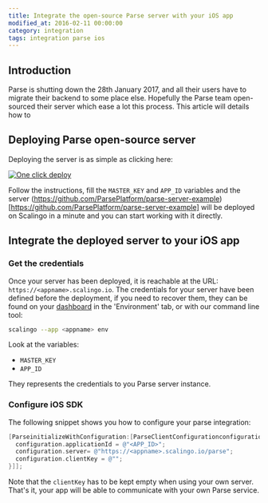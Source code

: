 ```yaml
---
title: Integrate the open-source Parse server with your iOS app
modified_at: 2016-02-11 00:00:00
category: integration
tags: integration parse ios
---
```


## Introduction

Parse is shutting down the 28th January 2017, and all their users have to
migrate their backend to some place else. Hopefully the Parse team open-sourced
their server which ease a lot this process. This article will details how to

## Deploying Parse open-source server

Deploying the server is as simple as clicking here:

[![One click
deploy](https://cdn.scalingo.com/deploy/button.svg)](https://my.scalingo.com/deploy?source=https://github.com/ParsePlatform/parse-server-example)

Follow the instructions, fill the `MASTER_KEY` and `APP_ID` variables and the server
(https://github.com/ParsePlatform/parse-server-example)[https://github.com/ParsePlatform/parse-server-example]
will be deployed on Scalingo in a minute and you can start working with it directly.

## Integrate the deployed server to your iOS app

### Get the credentials

Once your server has been deployed, it is reachable at the URL:
`https://<appname>.scalingo.io`. The credentials for your server have been
defined before the deployment, if you need to recover them, they can be found
on your [dashboard](https://my.scalingo.com) in the 'Environment' tab, or with
our command line tool:

```bash
scalingo --app <appname> env
```

Look at the variables:

- `MASTER_KEY`
- `APP_ID`

They represents the credentials to you Parse server instance.

### Configure iOS SDK

The following snippet shows you how to configure your parse integration:

```objective-c
[ParseinitializeWithConfiguration:[ParseClientConfigurationconfigurationWithBlock:^(id<ParseMutableClientConfiguration> _Nonnull configuration) {
  configuration.applicationId = @"<APP_ID>";
  configuration.server= @"https://<appname>.scalingo.io/parse";
  configuration.clientKey = @"";
}]];
```

Note that the `clientKey` has to be kept empty when using your own server. That's
it, your app will be able to communicate with your own Parse service.
